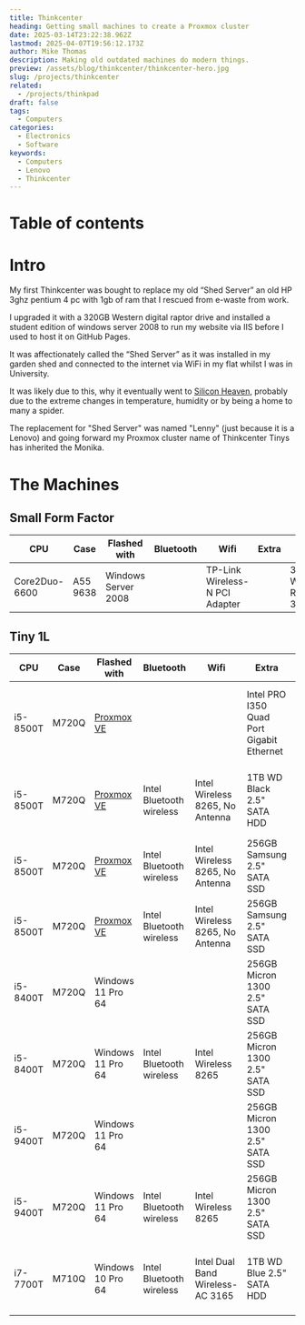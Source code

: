 ```yaml
---
title: Thinkcenter
heading: Getting small machines to create a Proxmox cluster
date: 2025-03-14T23:22:38.962Z
lastmod: 2025-04-07T19:56:12.173Z
author: Mike Thomas
description: Making old outdated machines do modern things.
preview: /assets/blog/thinkcenter/thinkcenter-hero.jpg
slug: /projects/thinkcenter
related:
  - /projects/thinkpad
draft: false
tags:
  - Computers
categories:
  - Electronics
  - Software
keywords:
  - Computers
  - Lenovo
  - Thinkcenter
---
```


# Table of contents

# Intro

My first Thinkcenter was bought to replace my old “Shed Server” an old HP 3ghz pentium 4 pc with 1gb of ram that I rescued from e-waste from work.

I upgraded it with a 320GB Western digital raptor drive and installed a student edition of windows server 2008 to run my website via IIS before I used to host it on GitHub Pages.

It was affectionately called the “Shed Server” as it was installed in my garden shed and connected to the internet via WiFi in my flat whilst I was in University.

It was likely due to this, why it eventually went to [Silicon Heaven](https://www.youtube.com/watch?v=lm6YnAqPv4w), probably due to the extreme changes in temperature, humidity or by being a home to many a spider.

The replacement for "Shed Server" was named "Lenny" (just because it is a Lenovo) and going forward my Proxmox cluster name of Thinkcenter Tinys has inherited the Monika.

# The Machines

## Small Form Factor

| CPU           | Case     | Flashed with        | Bluetooth | Wifi                           | Extra | HDD                  | Memory             | Notes |
| ------------- | -------- | ------------------- | --------- | ------------------------------ | ----- | -------------------- | ------------------ | ----- |
| Core2Duo-6600 | A55 9638 | Windows Server 2008 |           | TP-Link Wireless-N PCI Adapter |       | 320GB WD Raptor 3.5" | 4GB Samsung 666MHz |       |

## Tiny 1L

| CPU      | Case  | Flashed with                           | Bluetooth                | Wifi                             | Extra                                     | NVME SDD                         | Memory                | Notes                                          |
| -------- | ----- | -------------------------------------- | ------------------------ | -------------------------------- | ----------------------------------------- | -------------------------------- | --------------------- | ---------------------------------------------- |
| i5-8500T | M720Q | [Proxmox VE](https://www.proxmox.com/) |                          |                                  | Intel PRO I350 Quad Port Gigabit Ethernet | 1TB Crucial P3 Plus M.2 NVME SSD | 16GB Ramaxel 2666MHz  | With Lenovo VESA Mount to mount to wall        |
| i5-8500T | M720Q | [Proxmox VE](https://www.proxmox.com/) | Intel Bluetooth wireless | Intel Wireless 8265, No Antenna  | 1TB WD Black 2.5" SATA HDD                | 256GB WD Black M.2 NVME SSD      | 32GB Hypertec 2400MHz | Will be installed in [10" Rack](homelab#rack)  |
| i5-8500T | M720Q | [Proxmox VE](https://www.proxmox.com/) | Intel Bluetooth wireless | Intel Wireless 8265, No Antenna  | 256GB Samsung 2.5" SATA SSD               |                                  | 32GB Hypertec 2400MHz | Will be installed in [10" Rack](homelab#rack)  |
| i5-8500T | M720Q | [Proxmox VE](https://www.proxmox.com/) | Intel Bluetooth wireless | Intel Wireless 8265, No Antenna  | 256GB Samsung 2.5" SATA SSD               |                                  | 32GB Hypertec 2400MHz | Will be installed in [10" Rack](homelab#rack)  |
| i5-8400T | M720Q | Windows 11 Pro 64                      |                          |                                  | 256GB Micron 1300 2.5" SATA SSD           |                                  | 16GB Micron 2133MHz   |                                                |
| i5-8400T | M720Q | Windows 11 Pro 64                      | Intel Bluetooth wireless | Intel Wireless 8265              | 256GB Micron 1300 2.5" SATA SSD           |                                  | 16GB SK Hynix 2400MHz |                                                |
| i5-9400T | M720Q | Windows 11 Pro 64                      |                          |                                  | 256GB Micron 1300 2.5" SATA SSD           |                                  | 16GB SK Hynix 2666MHz |                                                |
| i5-9400T | M720Q | Windows 11 Pro 64                      | Intel Bluetooth wireless | Intel Wireless 8265              | 256GB Micron 1300 2.5" SATA SSD           |                                  | 16GB SK Hynix 2666MHz |                                                |
| i7-7700T | M710Q | Windows 10 Pro 64                      | Intel Bluetooth wireless | Intel Dual Band Wireless-AC 3165 | 1TB WD Blue 2.5" SATA HDD                 | 512GB Micron 3400 M.2 NVME SSD   | 16GB Micron 2666MHz   | Currently using as a basic desktop replacement |
